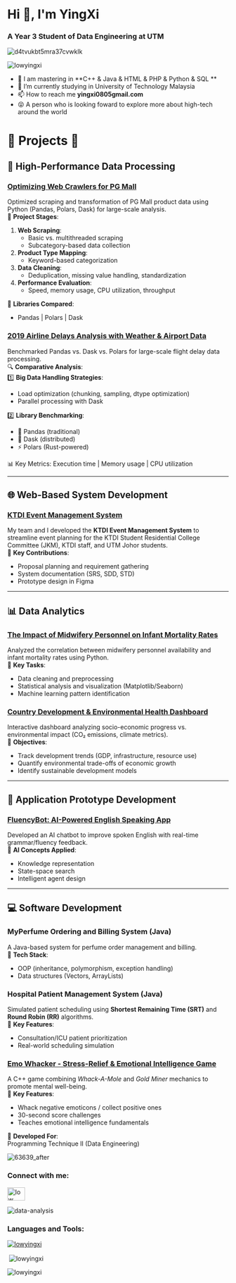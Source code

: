 <h1>Hi 👋, I'm YingXi</h1>
<h3 align="left">A Year 3 Student of Data Engineering at UTM</h3>


![d4tvukbt5mra37cvwklk](https://user-images.githubusercontent.com/129196789/230538573-84448167-0eab-4b45-953d-33f8af5fbc37.gif)


<p align="left"> <img src="https://komarev.com/ghpvc/?username=lowyingxi&label=Profile%20views&color=0e75b6&style=flat" alt="lowyingxi" /> </p>


- 🌱 I am mastering in **C++ & Java & HTML & PHP & Python & SQL **
- 🔭 I’m currently studying in University of Technology Malaysia
- 📫 How to reach me **yingxi0805gmail.com**
- 😝 A person who is looking foward to explore more about high-tech around the world

# 📝 Projects 📝
## 🚀 High-Performance Data Processing
### [Optimizing Web Crawlers for PG Mall](https://github.com/drshahizan/HPDP/tree/main/2425/project/p1/GroupD)
Optimized scraping and transformation of PG Mall product data using Python (Pandas, Polars, Dask) for large-scale analysis.  
🔹 **Project Stages**:  
1. **Web Scraping**:  
   - Basic vs. multithreaded scraping  
   - Subcategory-based data collection  
2. **Product Type Mapping**:  
   - Keyword-based categorization  
3. **Data Cleaning**:  
   - Deduplication, missing value handling, standardization  
4. **Performance Evaluation**:  
   - Speed, memory usage, CPU utilization, throughput  

🔹 **Libraries Compared**:  
- Pandas | Polars | Dask  

### [2019 Airline Delays Analysis with Weather & Airport Data](https://github.com/drshahizan/HPDP/blob/main/2425/assignment/A2/bdm/SwiftParse/big_data.md)
Benchmarked Pandas vs. Dask vs. Polars for large-scale flight delay data processing.  
🔍 **Comparative Analysis**:  
1️⃣ **Big Data Handling Strategies**:  
   - Load optimization (chunking, sampling, dtype optimization)  
   - Parallel processing with Dask
  
2️⃣ **Library Benchmarking**:  
   - 🐼 Pandas (traditional)  
   - 🧵 Dask (distributed)  
   - ⚡ Polars (Rust-powered)  

📊 Key Metrics: Execution time | Memory usage | CPU utilization


---
## 🌐 Web-Based System Development
### [KTDI Event Management System](https://github.com/drshahizan/software-engineering/tree/main/project/project/sec01/curiousity)
My team and I developed the **KTDI Event Management System** to streamline event planning for the KTDI Student Residential College Committee (JKM), KTDI staff, and UTM Johor students.  
🔹 **Key Contributions**:  
- Proposal planning and requirement gathering  
- System documentation (SRS, SDD, STD)  
- Prototype design in Figma  

---

## 📊 Data Analytics
### [The Impact of Midwifery Personnel on Infant Mortality Rates](https://github.com/lowyingxi/Data-Analytics-Programming)
Analyzed the correlation between midwifery personnel availability and infant mortality rates using Python.  
🔹 **Key Tasks**:  
- Data cleaning and preprocessing  
- Statistical analysis and visualization (Matplotlib/Seaborn)  
- Machine learning pattern identification  

### [Country Development & Environmental Health Dashboard](https://github.com/lowyingxi/Country-Development-and-Environmental-Health-Dashboard)
Interactive dashboard analyzing socio-economic progress vs. environmental impact (CO₂ emissions, climate metrics).  
🎯 **Objectives**:  
- Track development trends (GDP, infrastructure, resource use)  
- Quantify environmental trade-offs of economic growth  
- Identify sustainable development models  

---


## 🤖 Application Prototype Development
### [FluencyBot: AI-Powered English Speaking App](https://github.com/lowyingxi/FluencyBot-AI-Powered-English-Speaking-App-)
Developed an AI chatbot to improve spoken English with real-time grammar/fluency feedback.  
🔹 **AI Concepts Applied**:  
- Knowledge representation  
- State-space search  
- Intelligent agent design  

---

## 💻 Software Development
### MyPerfume Ordering and Billing System (Java)
A Java-based system for perfume order management and billing.  
🔹 **Tech Stack**:  
- OOP (inheritance, polymorphism, exception handling)  
- Data structures (Vectors, ArrayLists)  

### Hospital Patient Management System (Java)
Simulated patient scheduling using **Shortest Remaining Time (SRT)** and **Round Robin (RR)** algorithms.  
🔹 **Key Features**:  
- Consultation/ICU patient prioritization  
- Real-world scheduling simulation
  
### [Emo Whacker - Stress-Relief & Emotional Intelligence Game](https://github.com/lowyingxi/EmoWhackerGame)
A C++ game combining *Whack-A-Mole* and *Gold Miner* mechanics to promote mental well-being.  
🌟 **Key Features**:  
- Whack negative emoticons / collect positive ones  
- 30-second score challenges  
- Teaches emotional intelligence fundamentals  

🔹 **Developed For**:  
Programming Technique II (Data Engineering)

![63639_after](https://user-images.githubusercontent.com/129196789/230540835-7a2d7854-ab44-4155-95df-c9c3e165ede8.gif)


<h3 align="left">Connect with me:</h3>
<p align="left">
<a href="https://www.linkedin.com/in/low-ying-xi-075a00260/" target="blank"><img align="center" src="https://raw.githubusercontent.com/rahuldkjain/github-profile-readme-generator/master/src/images/icons/Social/linked-in-alt.svg" alt="low ying xi" height="30" width="40" /></a>
</p>

![data-analysis](https://user-images.githubusercontent.com/129196789/230539615-828accac-b662-4161-83b7-22c3cfeef437.gif)

<h3 align="left">Languages and Tools:</h3>

<p></p>
<p align="left"> <a href="https://github.com/ryo-ma/github-profile-trophy"><img src="https://github-profile-trophy.vercel.app/?username=lowyingxi" alt="lowyingxi" /></a> </p>
<p>&nbsp;<img align="center" src="https://github-readme-stats.vercel.app/api?username=lowyingxi&show_icons=true&locale=en" alt="lowyingxi" /></p>

<p><img align="center" src="https://github-readme-streak-stats.herokuapp.com/?user=lowyingxi&" alt="lowyingxi" /></p>

